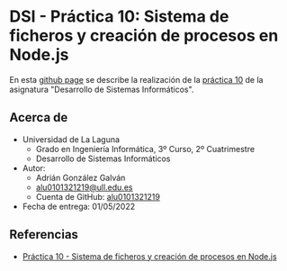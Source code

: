 # DSI - Práctica 10: Sistema de ficheros y creación de procesos en Node.js
En esta [github page](https://pages.github.com/) se describe la realización de la [práctica 10](https://ull-esit-inf-dsi-2122.github.io/prct10-async-fs-process/) de la asignatura "Desarrollo de Sistemas Informáticos".

## Acerca de
- Universidad de La Laguna
  - Grado en Ingeniería Informática, 3º Curso, 2º Cuatrimestre
  - Desarrollo de Sistemas Informáticos
- Autor:
  - Adrián González Galván
  - alu0101321219@ull.edu.es
  - Cuenta de GitHub: [alu0101321219](https://github.com/alu0101321219)
- Fecha de entrega: 01/05/2022

## Referencias
- [Práctica 10 - Sistema de ficheros y creación de procesos en Node.js](https://ull-esit-inf-dsi-2122.github.io/prct10-async-fs-process/)